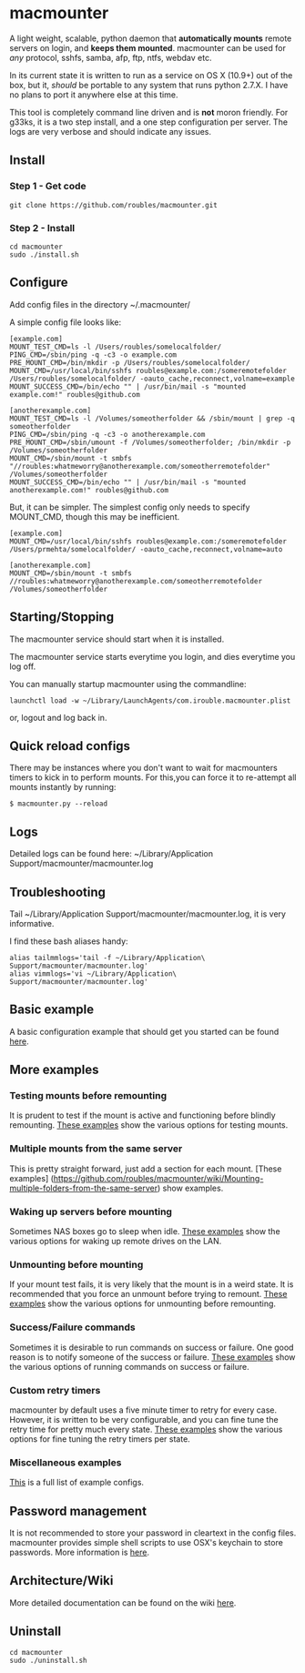 # macmounter

A light weight, scalable, python daemon that **automatically mounts** remote servers on login, and **keeps them mounted**. macmounter can be used for *any* protocol, sshfs, samba, afp, ftp, ntfs, webdav etc. 

In its current state it is written to run as a service on OS X (10.9+) out of the box, but it, _should_ be portable to any system that runs python 2.7.X. I have no plans to port it anywhere else at this time.

This tool is completely command line driven and is **not** moron friendly. For g33ks, it is a two step install, and a one step configuration per server. The logs are very verbose and should indicate any issues.

## Install

### Step 1 - Get code
```
git clone https://github.com/roubles/macmounter.git
```

### Step 2 - Install
```
cd macmounter
sudo ./install.sh
```

## Configure
Add config files in the directory ~/.macmounter/

A simple config file looks like:
```
[example.com]
MOUNT_TEST_CMD=ls -l /Users/roubles/somelocalfolder/
PING_CMD=/sbin/ping -q -c3 -o example.com 
PRE_MOUNT_CMD=/bin/mkdir -p /Users/roubles/somelocalfolder/
MOUNT_CMD=/usr/local/bin/sshfs roubles@example.com:/someremotefolder /Users/roubles/somelocalfolder/ -oauto_cache,reconnect,volname=example
MOUNT_SUCCESS_CMD=/bin/echo "" | /usr/bin/mail -s "mounted example.com!" roubles@github.com

[anotherexample.com]
MOUNT_TEST_CMD=ls -l /Volumes/someotherfolder && /sbin/mount | grep -q someotherfolder
PING_CMD=/sbin/ping -q -c3 -o anotherexample.com
PRE_MOUNT_CMD=/sbin/umount -f /Volumes/someotherfolder; /bin/mkdir -p /Volumes/someotherfolder
MOUNT_CMD=/sbin/mount -t smbfs "//roubles:whatmeworry@anotherexample.com/someotherremotefolder" /Volumes/someotherfolder
MOUNT_SUCCESS_CMD=/bin/echo "" | /usr/bin/mail -s "mounted anotherexample.com!" roubles@github.com
```

But, it can be simpler. The simplest config only needs to specify MOUNT_CMD, though this may be inefficient.
```
[example.com]
MOUNT_CMD=/usr/local/bin/sshfs roubles@example.com:/someremotefolder /Users/prmehta/somelocalfolder/ -oauto_cache,reconnect,volname=auto

[anotherexample.com]
MOUNT_CMD=/sbin/mount -t smbfs //roubles:whatmeworry@anotherexample.com/someotherremotefolder /Volumes/someotherfolder
```

## Starting/Stopping

The macmounter service should start when it is installed. 

The macmounter service starts everytime you login, and dies everytime you log off. 

You can manually startup macmounter using the commandline:
```
launchctl load -w ~/Library/LaunchAgents/com.irouble.macmounter.plist
```
or, logout and log back in.

## Quick reload configs
There may be instances where you don't want to wait for macmounters timers to kick in to perform mounts. For this,you can force it to re-attempt all mounts instantly by running:
```
$ macmounter.py --reload
```

## Logs

Detailed logs can be found here: ~/Library/Application Support/macmounter/macmounter.log

## Troubleshooting

Tail ~/Library/Application Support/macmounter/macmounter.log, it is very informative.

I find these bash aliases handy:
```
alias tailmmlogs='tail -f ~/Library/Application\ Support/macmounter/macmounter.log'
alias vimmlogs='vi ~/Library/Application\ Support/macmounter/macmounter.log'
```

## Basic example

A basic configuration example that should get you started can be found [here](https://github.com/roubles/macmounter/wiki/basic-example).

## More examples

### Testing mounts before remounting
It is prudent to test if the mount is active and functioning before blindly remounting. [These examples](https://github.com/roubles/macmounter/wiki/testing-mounts) show the various options for testing mounts.

### Multiple mounts from the same server
This is pretty straight forward, just add a section for each mount. [These examples] (https://github.com/roubles/macmounter/wiki/Mounting-multiple-folders-from-the-same-server) show examples.

### Waking up servers before mounting
Sometimes NAS boxes go to sleep when idle. [These examples](https://github.com/roubles/macmounter/wiki/wakeup-server-before-mounting) show the various options for waking up remote drives on the LAN. 

### Unmounting before mounting
If your mount test fails, it is very likely that the mount is in a weird state. It is recommended that you force an unmount before trying to remount. [These examples](https://github.com/roubles/macmounter/wiki/unmount-before-mount) show the various options for unmounting before remounting.

### Success/Failure commands
Sometimes it is desirable to run commands on success or failure. One good reason is to notify someone of the success or failure. [These examples](https://github.com/roubles/macmounter/wiki/status-notification-commands) show the various options of running commands on success or failure.

### Custom retry timers
macmounter by default uses a five minute timer to retry for every case. However, it is written to be very configurable, and you can fine tune the retry time for pretty much every state. [These examples](https://github.com/roubles/macmounter/wiki/configure-polling-intervals) show the various options for fine tuning the retry timers per state.

### Miscellaneous examples
[This](https://github.com/roubles/macmounter/wiki/Example-Configs) is a full list of example configs.

## Password management

It is not recommended to store your password in cleartext in the config files. macmounter provides simple shell scripts to use OSX's keychain to store passwords. More information is [here](https://github.com/roubles/macmounter/wiki/password-management).

## Architecture/Wiki

More detailed documentation can be found on the wiki [here](https://github.com/roubles/macmounter/wiki).

## Uninstall
```
cd macmounter
sudo ./uninstall.sh
```
